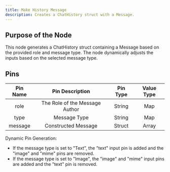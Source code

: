 ```yaml
---
title: Make History Message
description: Creates a ChatHistory struct with a Message.
---
```


## Purpose of the Node
This node generates a ChatHistory struct containing a Message based on the provided role and message type. The node dynamically adjusts the inputs based on the selected message type.

## Pins

| Pin Name | Pin Description | Pin Type | Value Type |
|:----------:|:-------------:|:------:|:------:|
| role | The Role of the Message Author | String | Map |
| type | Message Type | String | Map |
| message | Constructed Message | Struct | Array |

Dynamic Pin Generation:
- If the message type is set to "Text", the "text" input pin is added and the "image" and "mime" pins are removed.
- If the message type is set to "Image", the "image" and "mime" input pins are added and the "text" pin is removed.